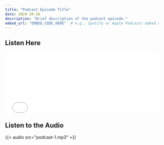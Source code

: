 ```yaml
---
title: "Podcast Episode Title"
date: 2024-10-26
description: "Brief description of the podcast episode."
embed_url: "EMBED_CODE_HERE"  # e.g., Spotify or Apple Podcasts embed code
---
```


## Listen Here

<iframe src="{{ .Params.embed_url }}" width="100%" height="200" frameborder="0" allowtransparency="true" allow="encrypted-media"></iframe>

## Listen to the Audio

{{< audio src="podcast-1.mp3" >}}